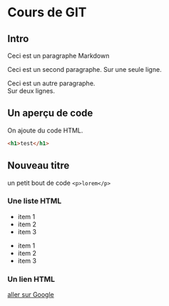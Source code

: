 # Cours de GIT

## Intro

Ceci est un paragraphe Markdown

Ceci est un second paragraphe.
Sur une seule ligne.

Ceci est un autre paragraphe.  
Sur deux lignes.

## Un aperçu de code

On ajoute du code HTML.

```html
<h1>test</h1>
```

## Nouveau titre

un petit bout de code `<p>lorem</p>`

### Une liste HTML

- item 1
- item 2
- item 3

* item 1
* item 2
* item 3

### Un lien HTML

[aller sur Google](http://google.com)